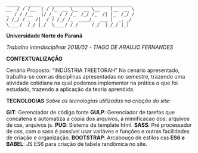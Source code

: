 
``` 
_____  ______   _______________________________ 
__  / / /__  | / /_  __ \__  __ \__    |__  __ \
_  / / /__   |/ /_  / / /_  /_/ /_  /| |_  /_/ /
/ /_/ / _  /|  / / /_/ /_  ____/_  ___ |  _, _/ 
\____/  /_/ |_/  \____/ /_/     /_/  |_/_/ |_|  
```                                                

**Universidade Norte do Paraná**

_Trabalho interdisciplinar 2018/02 - TIAGO DE ARAUJO FERNANDES_
 
 
 **CONTEXTUALIZAÇÃO**
 
 Cenário Proposto: “INDÚSTRIA TREETORAH”
 No cenário apresentado, trabalha-se com as disciplinas apresentadas no
 semestre, trazendo uma atividade cotidiana na qual podemos implementar na prática o
 que foi estudado, trazendo a aplicação da teoria aprendida.                                

**TECNOLOGIAS**
_Sobre as tecnologias utilizadas na criação do site:_

**GIT**: Gerenciador de código fonte
**GULP**: Gerenciador de tarefas que concatena e automatiza a copia dos arquivos, a mimificacao dos: arquivos de css, arquivos js.
**PUG**:  Sistema de template html.
**SASS**: Pré processador de css, com o sass é possível usar variáves e funções e outras facilidades de criação e organização.
**BOOTSTRAP**: Arcabouço de estilos css
**ES6 e BABEL**: JS ES6 para criação de tabela randômica no site.
